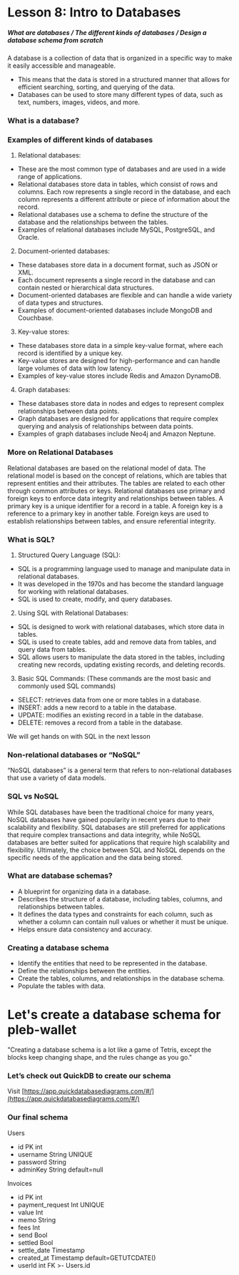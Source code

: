 # Lesson 8: Intro to Databases

##### What are databases / The different kinds of databases / Design a database schema from scratch

A database is a collection of data that is organized in a specific way to make it easily accessible and manageable.

- This means that the data is stored in a structured manner that allows for efficient searching, sorting, and querying of the data.
- Databases can be used to store many different types of data, such as text, numbers, images, videos, and more.

### What is a database?

### Examples of different kinds of databases

1. Relational databases:
- These are the most common type of databases and are used in a wide range of applications.
- Relational databases store data in tables, which consist of rows and columns. Each row represents a single record in the database, and each column represents a different attribute or piece of information about the record.
- Relational databases use a schema to define the structure of the database and the relationships between the tables.
- Examples of relational databases include MySQL, PostgreSQL, and Oracle.

2. Document-oriented databases:
- These databases store data in a document format, such as JSON or XML.
- Each document represents a single record in the database and can contain nested or hierarchical data structures.
- Document-oriented databases are flexible and can handle a wide variety of data types and structures.
- Examples of document-oriented databases include MongoDB and Couchbase.

3. Key-value stores:
- These databases store data in a simple key-value format, where each record is identified by a unique key.
- Key-value stores are designed for high-performance and can handle large volumes of data with low latency.
- Examples of key-value stores include Redis and Amazon DynamoDB.

4. Graph databases:
- These databases store data in nodes and edges to represent complex relationships between data points.
- Graph databases are designed for applications that require complex querying and analysis of relationships between data points.
- Examples of graph databases include Neo4j and Amazon Neptune.

### More on Relational Databases

Relational databases are based on the relational model of data. The relational model is based on the concept of relations, which are tables that represent entities and their attributes. The tables are related to each other through common attributes or keys. Relational databases use primary and foreign keys to enforce data integrity and relationships between tables. A primary key is a unique identifier for a record in a table. A foreign key is a reference to a primary key in another table. Foreign keys are used to establish relationships between tables, and ensure referential integrity.

### What is SQL?

1. Structured Query Language (SQL):
- SQL is a programming language used to manage and manipulate data in relational databases.
- It was developed in the 1970s and has become the standard language for working with relational databases.
- SQL is used to create, modify, and query databases.

2. Using SQL with Relational Databases:
- SQL is designed to work with relational databases, which store data in tables.
- SQL is used to create tables, add and remove data from tables, and query data from tables.
- SQL allows users to manipulate the data stored in the tables, including creating new records, updating existing records, and deleting records.

3. Basic SQL Commands: (These commands are the most basic and commonly used SQL commands)
- SELECT: retrieves data from one or more tables in a database.
- INSERT: adds a new record to a table in the database.
- UPDATE: modifies an existing record in a table in the database.
- DELETE: removes a record from a table in the database.

We will get hands on with SQL in the next lesson


### Non-relational databases or “NoSQL”

“NoSQL databases” is a general term that refers to non-relational databases that use a variety of data models.

### SQL vs NoSQL

While SQL databases have been the traditional choice for many years, NoSQL databases have gained popularity in recent years due to their scalability and flexibility. SQL databases are still preferred for applications that require complex transactions and data integrity, while NoSQL databases are better suited for applications that require high scalability and flexibility. Ultimately, the choice between SQL and NoSQL depends on the specific needs of the application and the data being stored.

### What are database schemas?

- A blueprint for organizing data in a database.
- Describes the structure of a database, including tables, columns, and relationships between tables.
- It defines the data types and constraints for each column, such as whether a column can contain null values or whether it must be unique.
- Helps ensure data consistency and accuracy.

### Creating a database schema

- Identify the entities that need to be represented in the database.
- Define the relationships between the entities.
- Create the tables, columns, and relationships in the database schema.
- Populate the tables with data.

# Let's create a database schema for pleb-wallet

"Creating a database schema is a lot like a game of Tetris, except the blocks keep changing shape, and the rules change as you go."

### Let’s check out QuickDB to create our schema

Visit [https://app.quickdatabasediagrams.com/#/](https://app.quickdatabasediagrams.com/#/)

### Our final schema

Users

- id PK int
- username String UNIQUE
- password String
- adminKey String default=null

Invoices

- id PK int
- payment_request Int UNIQUE
- value Int
- memo String
- fees Int
- send Bool
- settled Bool
- settle_date Timestamp
- created_at Timestamp default=GETUTCDATE()
- userId int FK >- Users.id
